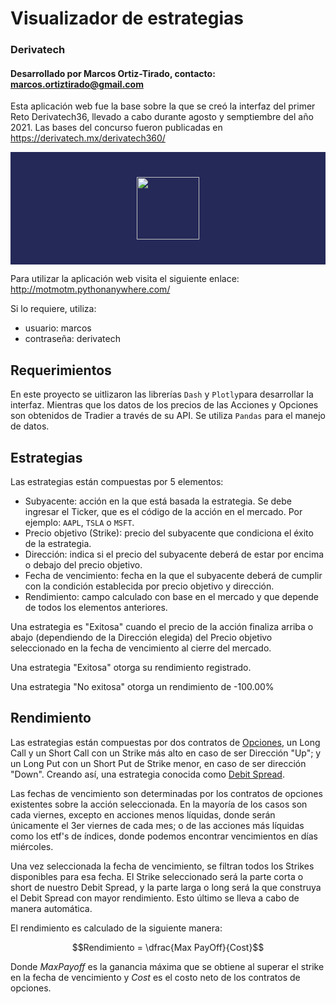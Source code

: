 # Visualizador de estrategias

### Derivatech
#### Desarrollado por Marcos Ortiz-Tirado, contacto: marcos.ortiztirado@gmail.com

Esta aplicación web fue la base sobre la que se creó la interfaz del primer Reto Derivatech36, llevado a cabo durante agosto y semptiembre del año 2021.
Las bases del concurso fueron publicadas en https://derivatech.mx/derivatech360/


<div style="background-color:rgba(37, 41, 88); text-align:center; vertical-align: middle; padding:40px 0;">
<img src = "https://derivatech.mx/derivatech360/assets/images/derivatech360.png" height = "100" align = "center"/>
</div>


Para utilizar la aplicación web visita el siguiente enlace: http://motmotm.pythonanywhere.com/

Si lo requiere, utiliza:
* usuario: marcos
* contraseña: derivatech

## Requerimientos

En este proyecto se uitlizaron las librerías `Dash` y `Plotly`para desarrollar la interfaz. Mientras que los datos de los precios de las Acciones y Opciones son obtenidos de Tradier a través de su API.
Se utiliza `Pandas` para el manejo de datos.


## Estrategias

Las estrategias están compuestas por 5 elementos:
* Subyacente: acción en la que está basada la estrategia. Se debe ingresar el Ticker, que es el código de la acción en el mercado. Por ejemplo: `AAPL`, `TSLA` o `MSFT`.
* Precio objetivo (Strike): precio del subyacente que condiciona el éxito de la estrategia.
* Dirección: indica si el precio del subyacente deberá de estar por encima o debajo del precio objetivo.
* Fecha de vencimiento: fecha en la que el subyacente deberá de cumplir con la condición establecida por precio objetivo y dirección.
* Rendimiento: campo calculado con base en el mercado y que depende de todos los elementos anteriores.

Una estrategia es "Exitosa" cuando el precio de la acción finaliza arriba o abajo (dependiendo de la Dirección elegida) del Precio objetivo seleccionado en la fecha de vencimiento al cierre del mercado.

Una estrategia "Exitosa" otorga su rendimiento registrado.

Una estrategia "No exitosa" otorga un rendimiento de -100.00%

## Rendimiento

Las estrategias están compuestas por dos contratos de [Opciones](https://www.investopedia.com/terms/o/optionscontract.asp), un Long Call y un Short Call con un Strike más alto en caso de ser Dirección "Up"; y un Long Put con un Short Put de Strike menor, en caso de ser dirección "Down". Creando así, una estrategia conocida como [Debit Spread](https://www.investopedia.com/terms/d/debitspread.asp). 

Las fechas de vencimiento son determinadas por los contratos de opciones existentes sobre la acción seleccionada. En la mayoría de los casos son cada viernes, excepto en acciones menos líquidas, donde serán únicamente el 3er viernes de cada mes; o de las acciones más líquidas como los etf's de índices, donde podemos encontrar vencimientos en días miércoles.

Una vez seleccionada la fecha de vencimiento, se filtran todos los Strikes disponibles para esa fecha. El Strike seleccionado será la parte corta o short de nuestro Debit Spread, y la parte larga o long será la que construya el Debit Spread con mayor rendimiento. Esto último se lleva a cabo de manera automática.

El rendimiento es calculado de la siguiente manera:

$$Rendimiento = \dfrac{Max PayOff}{Cost}$$

Donde $Max Payoff$ es la ganancia máxima que se obtiene al superar el strike en la fecha de vencimiento y $Cost$ es el costo neto de los contratos de opciones.


